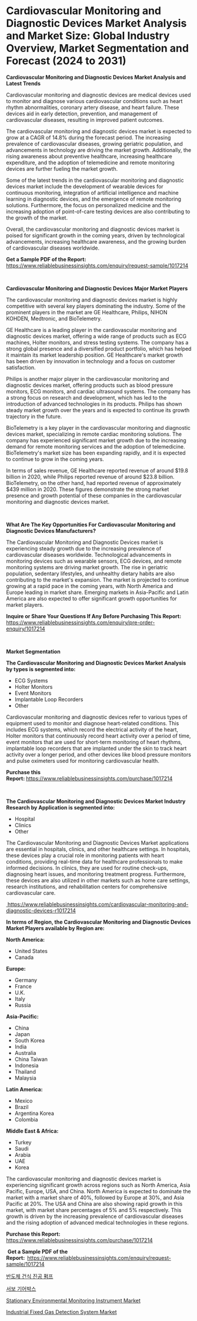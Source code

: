 <p><h1>Cardiovascular Monitoring and Diagnostic Devices Market Analysis and Market Size: Global Industry Overview, Market Segmentation and Forecast (2024 to 2031)</h1></p><p><strong>Cardiovascular Monitoring and Diagnostic Devices Market Analysis and Latest Trends</strong></p>
<p><p>Cardiovascular monitoring and diagnostic devices are medical devices used to monitor and diagnose various cardiovascular conditions such as heart rhythm abnormalities, coronary artery disease, and heart failure. These devices aid in early detection, prevention, and management of cardiovascular diseases, resulting in improved patient outcomes.</p><p>The cardiovascular monitoring and diagnostic devices market is expected to grow at a CAGR of 14.8% during the forecast period. The increasing prevalence of cardiovascular diseases, growing geriatric population, and advancements in technology are driving the market growth. Additionally, the rising awareness about preventive healthcare, increasing healthcare expenditure, and the adoption of telemedicine and remote monitoring devices are further fueling the market growth.</p><p>Some of the latest trends in the cardiovascular monitoring and diagnostic devices market include the development of wearable devices for continuous monitoring, integration of artificial intelligence and machine learning in diagnostic devices, and the emergence of remote monitoring solutions. Furthermore, the focus on personalized medicine and the increasing adoption of point-of-care testing devices are also contributing to the growth of the market.</p><p>Overall, the cardiovascular monitoring and diagnostic devices market is poised for significant growth in the coming years, driven by technological advancements, increasing healthcare awareness, and the growing burden of cardiovascular diseases worldwide.</p></p>
<p><strong>Get a Sample PDF of the Report:&nbsp;</strong> <a href="https://www.reliablebusinessinsights.com/enquiry/request-sample/1017214">https://www.reliablebusinessinsights.com/enquiry/request-sample/1017214</a></p>
<p>&nbsp;</p>
<p><strong>Cardiovascular Monitoring and Diagnostic Devices Major Market Players</strong></p>
<p><p>The cardiovascular monitoring and diagnostic devices market is highly competitive with several key players dominating the industry. Some of the prominent players in the market are GE Healthcare, Philips, NIHON KOHDEN, Medtronic, and BioTelemetry.</p><p>GE Healthcare is a leading player in the cardiovascular monitoring and diagnostic devices market, offering a wide range of products such as ECG machines, Holter monitors, and stress testing systems. The company has a strong global presence and a diversified product portfolio, which has helped it maintain its market leadership position. GE Healthcare's market growth has been driven by innovation in technology and a focus on customer satisfaction.</p><p>Philips is another major player in the cardiovascular monitoring and diagnostic devices market, offering products such as blood pressure monitors, ECG monitors, and cardiac ultrasound systems. The company has a strong focus on research and development, which has led to the introduction of advanced technologies in its products. Philips has shown steady market growth over the years and is expected to continue its growth trajectory in the future.</p><p>BioTelemetry is a key player in the cardiovascular monitoring and diagnostic devices market, specializing in remote cardiac monitoring solutions. The company has experienced significant market growth due to the increasing demand for remote monitoring services and the adoption of telemedicine. BioTelemetry's market size has been expanding rapidly, and it is expected to continue to grow in the coming years.</p><p>In terms of sales revenue, GE Healthcare reported revenue of around $19.8 billion in 2020, while Philips reported revenue of around $23.8 billion. BioTelemetry, on the other hand, had reported revenue of approximately $439 million in 2020. These figures demonstrate the strong market presence and growth potential of these companies in the cardiovascular monitoring and diagnostic devices market.</p></p>
<p>&nbsp;</p>
<p><strong>What Are The Key Opportunities For Cardiovascular Monitoring and Diagnostic Devices Manufacturers?</strong></p>
<p><p>The Cardiovascular Monitoring and Diagnostic Devices market is experiencing steady growth due to the increasing prevalence of cardiovascular diseases worldwide. Technological advancements in monitoring devices such as wearable sensors, ECG devices, and remote monitoring systems are driving market growth. The rise in geriatric population, sedentary lifestyles, and unhealthy dietary habits are also contributing to the market's expansion. The market is projected to continue growing at a rapid pace in the coming years, with North America and Europe leading in market share. Emerging markets in Asia-Pacific and Latin America are also expected to offer significant growth opportunities for market players.</p></p>
<p><strong>Inquire or Share Your Questions If Any Before Purchasing This Report:</strong> <a href="https://www.reliablebusinessinsights.com/enquiry/pre-order-enquiry/1017214">https://www.reliablebusinessinsights.com/enquiry/pre-order-enquiry/1017214</a></p>
<p>&nbsp;</p>
<p><strong>Market Segmentation</strong></p>
<p><strong>The Cardiovascular Monitoring and Diagnostic Devices Market Analysis by types is segmented into:</strong></p>
<p><ul><li>ECG Systems</li><li>Holter Monitors</li><li>Event Monitors</li><li>Implantable Loop Recorders</li><li>Other</li></ul></p>
<p><p>Cardiovascular monitoring and diagnostic devices refer to various types of equipment used to monitor and diagnose heart-related conditions. This includes ECG systems, which record the electrical activity of the heart, Holter monitors that continuously record heart activity over a period of time, event monitors that are used for short-term monitoring of heart rhythms, implantable loop recorders that are implanted under the skin to track heart activity over a longer period, and other devices like blood pressure monitors and pulse oximeters used for monitoring cardiovascular health.</p></p>
<p><strong>Purchase this Report:&nbsp;</strong><a href="https://www.reliablebusinessinsights.com/purchase/1017214">https://www.reliablebusinessinsights.com/purchase/1017214</a></p>
<p>&nbsp;</p>
<p><strong>The Cardiovascular Monitoring and Diagnostic Devices Market Industry Research by Application is segmented into:</strong></p>
<p><ul><li>Hospital</li><li>Clinics</li><li>Other</li></ul></p>
<p><p>The Cardiovascular Monitoring and Diagnostic Devices Market applications are essential in hospitals, clinics, and other healthcare settings. In hospitals, these devices play a crucial role in monitoring patients with heart conditions, providing real-time data for healthcare professionals to make informed decisions. In clinics, they are used for routine check-ups, diagnosing heart issues, and monitoring treatment progress. Furthermore, these devices are also utilized in other markets such as home care settings, research institutions, and rehabilitation centers for comprehensive cardiovascular care.</p></p>
<p><a href="https://www.reliablebusinessinsights.com/cardiovascular-monitoring-and-diagnostic-devices-r1017214">&nbsp;https://www.reliablebusinessinsights.com/cardiovascular-monitoring-and-diagnostic-devices-r1017214</a></p>
<p><strong>In terms of Region, the Cardiovascular Monitoring and Diagnostic Devices Market Players available by Region are:</strong></p>
<p>
    <p> <strong> North America: </strong>
        <ul>
            <li>United States</li>
            <li>Canada</li>
        </ul>
        </p> 
    <p> <strong> Europe: </strong>
        <ul>
            <li>Germany</li>
            <li>France</li>
            <li>U.K.</li>
            <li>Italy</li>
            <li>Russia</li>
        </ul>
        </p> 
    <p> <strong> Asia-Pacific: </strong>
        <ul>
            <li>China</li>
            <li>Japan</li>
            <li>South Korea</li>
            <li>India</li>
            <li>Australia</li>
            <li>China Taiwan</li>
            <li>Indonesia</li>
            <li>Thailand</li>
            <li>Malaysia</li>
        </ul>
        </p> 
    <p> <strong> Latin America: </strong>
        <ul>
            <li>Mexico</li>
            <li>Brazil</li>
            <li>Argentina Korea</li>
            <li>Colombia</li>
        </ul>
        </p> 
    <p> <strong> Middle East & Africa: </strong>
        <ul>
            <li>Turkey</li>
            <li>Saudi</li>
            <li>Arabia</li>
            <li>UAE</li>
            <li>Korea</li>
        </ul>
    </p>
    </p>
<p><p>The cardiovascular monitoring and diagnostic devices market is experiencing significant growth across regions such as North America, Asia Pacific, Europe, USA, and China. North America is expected to dominate the market with a market share of 40%, followed by Europe at 30%, and Asia Pacific at 20%. The USA and China are also showing rapid growth in this market, with market share percentages of 5% and 5% respectively. This growth is driven by the increasing prevalence of cardiovascular diseases and the rising adoption of advanced medical technologies in these regions.</p></p>
<p><strong>Purchase this Report: </strong><a href="https://www.reliablebusinessinsights.com/purchase/1017214">https://www.reliablebusinessinsights.com/purchase/1017214</a></p>
<p>&nbsp;<strong>Get a Sample PDF of the Report:&nbsp;&nbsp;</strong><a href="https://www.reliablebusinessinsights.com/enquiry/request-sample/1017214">https://www.reliablebusinessinsights.com/enquiry/request-sample/1017214</a></p>
<p><strong></strong></p>
<p><p><a href="https://github.com/admichael111/Market-Research-Report-List-1/blob/main/3988415181116.md">반도체 건식 진공 펌프</a></p><p><a href="https://github.com/msujons1512/Market-Research-Report-List-1/blob/main/1122261181117.md">서보 기어박스</a></p><p><a href="https://github.com/kmatchooka/Market-Research-Report-List-1/blob/main/stationary-environmental-monitoring-instrument-market.md">Stationary Environmental Monitoring Instrument Market</a></p><p><a href="https://github.com/DarrenSipes1990/Market-Research-Report-List-1/blob/main/industrial-fixed-gas-detection-system-market.md">Industrial Fixed Gas Detection System Market</a></p></p>